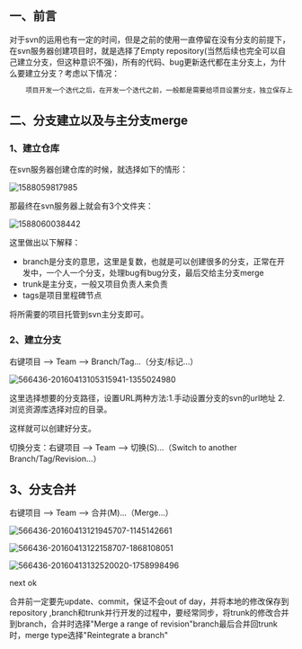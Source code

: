 ## 一、前言

​	对于svn的运用也有一定的时间，但是之前的使用一直停留在没有分支的前提下，在svn服务器创建项目时，就是选择了Empty repository(当然后续也完全可以自己建立分支，但这种意识不强)，所有的代码、bug更新迭代都在主分支上，为什么要建立分支？考虑以下情况：

```txt
	项目开发一个迭代之后，在开发一个迭代之前，一般都是需要给项目设置分支，独立保存上一个版本的代码。这样有什么好处呢？比如说：开始下一个迭代，开发到一半的时候，发现上一个版本有一个紧急BUG需要立即发包修复，这个时候就可以在上一个分支上修改即可，就不需要回撤当前的代码了！
```

## 二、分支建立以及与主分支merge

### 1、建立仓库

在svn服务器创建仓库的时候，就选择如下的情形：

![1588059817985](/svn.assets/1588059815.png)

那最终在svn服务器上就会有3个文件夹：

![1588060038442](/svn.assets/1588060035.png)

这里做出以下解释：

- branch是分支的意思，这里是复数，也就是可以创建很多的分支，正常在开发中，一个人一个分支，处理bug有bug分支，最后交给主分支merge
- trunk是主分支，一般又项目负责人来负责
- tags是项目里程碑节点

将所需要的项目托管到svn主分支即可。

### 2、建立分支

右键项目 —> Team —> Branch/Tag...（分支/标记...） 

![566436-20160413105315941-1355024980](/svn.assets/566436-20160413105315941-1355024980.png)

这里选择想要的分支路径，设置URL两种方法:1.手动设置分支的svn的url地址 2.浏览资源库选择对应的目录。

这样就可以创建好分支。

切换分支：右键项目 —> Team —> 切换(S)...（Switch to another Branch/Tag/Revision...）

## 3、分支合并

右键项目 —> Team —> 合并(M)...（Merge...）

![566436-20160413121945707-1145142661](/svn.assets/566436-20160413121945707-1145142661.png)

![566436-20160413122158707-1868108051](/svn.assets/566436-20160413122158707-1868108051.png)

![566436-20160413132520020-1758998496](/svn.assets/566436-20160413132520020-1758998496.png)

next     ok

合并前一定要先update、commit，保证不会out of day，并将本地的修改保存到repository ,branch和trunk并行开发的过程中，要经常同步，将trunk的修改合并到branch，合并时选择"Merge a range of revision"branch最后合并回trunk时，merge type选择"Reintegrate a branch"

　

